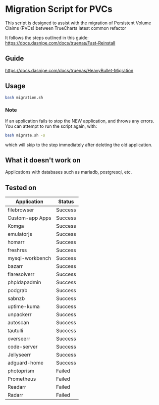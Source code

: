 # Migration Script for PVCs

This script is designed to assist with the migration of Persistent Volume Claims (PVCs) between TrueCharts latest common refactor

It follows the steps outlined in this guide: https://docs.dasnipe.com/docs/truenas/Fast-Reinstall

## Guide
https://docs.dasnipe.com/docs/truenas/HeavyBullet-Migration


## Usage

```bash
bash migration.sh
```

### Note

If an application fails to stop the NEW application, and throws any errors. You can attempt to run the script again, with:

```bash
bash migrate.sh -s
```

which will skip to the step immediately after deleting the old application.

## What it doesn't work on

Applications with databases such as mariadb, postgresql, etc.

## Tested on

| Application        | Status  |
|--------------------|---------|
| filebrowser        | Success |
| Custom-app Apps    | Success |
| Komga              | Success |
| emulatorjs         | Success |
| homarr             | Success |
| freshrss           | Success |
| mysql-workbench    | Success |
| bazarr             | Success |
| flaresolverr       | Success |
| phpldapadmin       | Success |
| podgrab            | Success |
| sabnzb             | Success |
| uptime-kuma        | Success |
| unpackerr          | Success |
| autoscan           | Success |
| tautulli           | Success |
| overseerr          | Success |
| code-server        | Success |
| Jellyseerr         | Success |
| adguard-home       | Success |
| photoprism         | Failed  |
| Prometheus         | Failed  |
| Readarr            | Failed  |
| Radarr             | Failed  |
